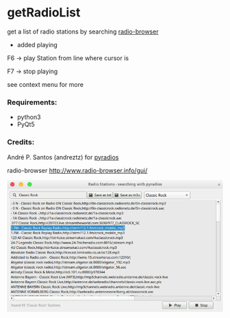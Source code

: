 # getRadioList
get a list of radio stations by searching [radio-browser](http://www.radio-browser.info/gui/)

- added playing

F6 -> play Station from line where cursor is

F7 -> stop playing

see context menu for more

### Requirements:
- python3
- PyQt5

### Credits: 
André P. Santos (andreztz) for [pyradios](https://github.com/andreztz/pyradios)

radio-browser
http://www.radio-browser.info/gui/

![alt screenshot](https://github.com/Axel-Erfurt/getRadioList/blob/master/screenshot.png)
